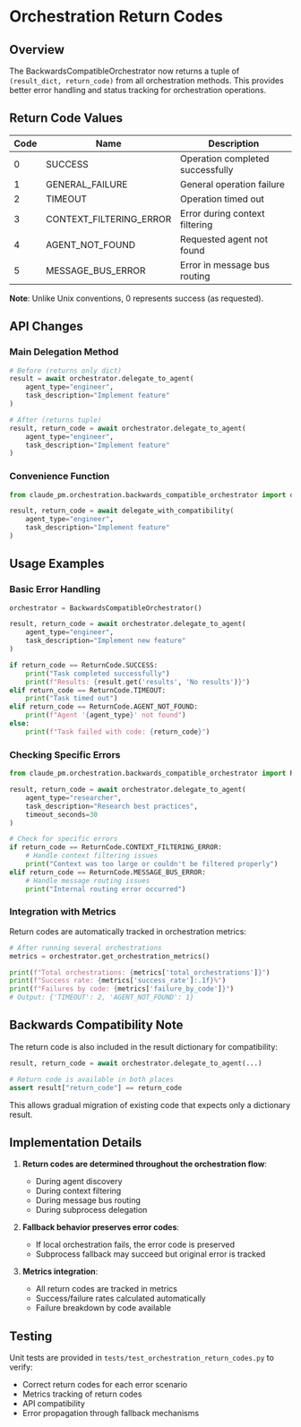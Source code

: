 # Orchestration Return Codes

## Overview

The BackwardsCompatibleOrchestrator now returns a tuple of `(result_dict, return_code)` from all orchestration methods. This provides better error handling and status tracking for orchestration operations.

## Return Code Values

| Code | Name | Description |
|------|------|-------------|
| 0 | SUCCESS | Operation completed successfully |
| 1 | GENERAL_FAILURE | General operation failure |
| 2 | TIMEOUT | Operation timed out |
| 3 | CONTEXT_FILTERING_ERROR | Error during context filtering |
| 4 | AGENT_NOT_FOUND | Requested agent not found |
| 5 | MESSAGE_BUS_ERROR | Error in message bus routing |

**Note**: Unlike Unix conventions, 0 represents success (as requested).

## API Changes

### Main Delegation Method

```python
# Before (returns only dict)
result = await orchestrator.delegate_to_agent(
    agent_type="engineer",
    task_description="Implement feature"
)

# After (returns tuple)
result, return_code = await orchestrator.delegate_to_agent(
    agent_type="engineer", 
    task_description="Implement feature"
)
```

### Convenience Function

```python
from claude_pm.orchestration.backwards_compatible_orchestrator import delegate_with_compatibility

result, return_code = await delegate_with_compatibility(
    agent_type="engineer",
    task_description="Implement feature"
)
```

## Usage Examples

### Basic Error Handling

```python
orchestrator = BackwardsCompatibleOrchestrator()

result, return_code = await orchestrator.delegate_to_agent(
    agent_type="engineer",
    task_description="Implement new feature"
)

if return_code == ReturnCode.SUCCESS:
    print("Task completed successfully")
    print(f"Results: {result.get('results', 'No results')}")
elif return_code == ReturnCode.TIMEOUT:
    print("Task timed out")
elif return_code == ReturnCode.AGENT_NOT_FOUND:
    print(f"Agent '{agent_type}' not found")
else:
    print(f"Task failed with code: {return_code}")
```

### Checking Specific Errors

```python
from claude_pm.orchestration.backwards_compatible_orchestrator import ReturnCode

result, return_code = await orchestrator.delegate_to_agent(
    agent_type="researcher",
    task_description="Research best practices",
    timeout_seconds=30
)

# Check for specific errors
if return_code == ReturnCode.CONTEXT_FILTERING_ERROR:
    # Handle context filtering issues
    print("Context was too large or couldn't be filtered properly")
elif return_code == ReturnCode.MESSAGE_BUS_ERROR:
    # Handle message routing issues
    print("Internal routing error occurred")
```

### Integration with Metrics

Return codes are automatically tracked in orchestration metrics:

```python
# After running several orchestrations
metrics = orchestrator.get_orchestration_metrics()

print(f"Total orchestrations: {metrics['total_orchestrations']}")
print(f"Success rate: {metrics['success_rate']:.1f}%")
print(f"Failures by code: {metrics['failure_by_code']}")
# Output: {'TIMEOUT': 2, 'AGENT_NOT_FOUND': 1}
```

## Backwards Compatibility Note

The return code is also included in the result dictionary for compatibility:

```python
result, return_code = await orchestrator.delegate_to_agent(...)

# Return code is available in both places
assert result["return_code"] == return_code
```

This allows gradual migration of existing code that expects only a dictionary result.

## Implementation Details

1. **Return codes are determined throughout the orchestration flow**:
   - During agent discovery
   - During context filtering
   - During message bus routing
   - During subprocess delegation

2. **Fallback behavior preserves error codes**:
   - If local orchestration fails, the error code is preserved
   - Subprocess fallback may succeed but original error is tracked

3. **Metrics integration**:
   - All return codes are tracked in metrics
   - Success/failure rates calculated automatically
   - Failure breakdown by code available

## Testing

Unit tests are provided in `tests/test_orchestration_return_codes.py` to verify:
- Correct return codes for each error scenario
- Metrics tracking of return codes
- API compatibility
- Error propagation through fallback mechanisms